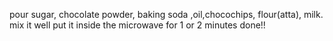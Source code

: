 pour sugar, chocolate powder, baking soda ,oil,chocochips, flour(atta), milk.
mix it well
put it inside the microwave for 1 or 2 minutes
done!!